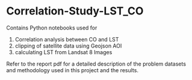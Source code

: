 # Correlation-Study-LST_CO
Contains Python notebooks used for 
1. Correlation analysis between CO and LST
2. clipping of satellite data using Geojson AOI
3. calculating LST from Landsat 8 Images

Refer to the report pdf for a detailed description of the problem datasets and methodology used in this project and the results. 
